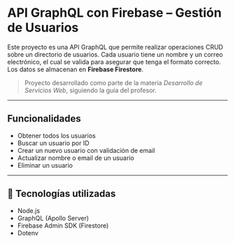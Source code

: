 # API GraphQL con Firebase – Gestión de Usuarios

Este proyecto es una API GraphQL que permite realizar operaciones CRUD sobre un directorio de usuarios. Cada usuario tiene un nombre y un correo electrónico, el cual se valida para asegurar que tenga el formato correcto. Los datos se almacenan en **Firebase Firestore**.

> Proyecto desarrollado como parte de la materia *Desarrollo de Servicios Web*, siguiendo la guía del profesor.

---

##  Funcionalidades

- Obtener todos los usuarios
- Buscar un usuario por ID
- Crear un nuevo usuario con validación de email
- Actualizar nombre o email de un usuario
- Eliminar un usuario

---

## 🔧 Tecnologías utilizadas

- Node.js
- GraphQL (Apollo Server)
- Firebase Admin SDK (Firestore)
- Dotenv
